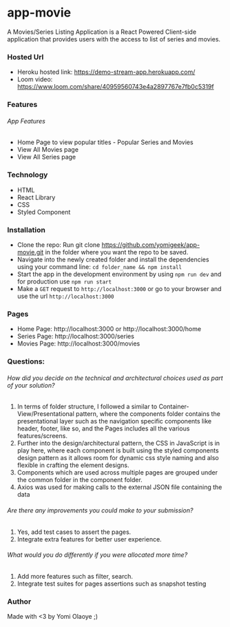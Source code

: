 # app-movie
A Movies/Series Listing Application is a React Powered Client-side application that provides users with 
the access to list of series and movies.

### Hosted Url
- Heroku hosted link: https://demo-stream-app.herokuapp.com/
- Loom video: https://www.loom.com/share/40959560743e4a2897767e7fb0c5319f


### Features

###### App Features
- Home Page to view popular titles - Popular Series and Movies
- View All Movies page 
- View All Series page 

### Technology
- HTML
- React Library
- CSS
- Styled Component


### Installation
- Clone the repo: Run git clone https://github.com/yomigeek/app-movie.git in the folder where you want the repo to be saved.
- Navigate into the newly created folder and install the dependencies using your command line: ```cd folder_name && npm install```
- Start the app in the development environment by using ```npm run dev``` and for production use ```npm run start```
- Make a ```GET``` request to ```http://localhost:3000``` or go to your browser and use the url ```http://localhost:3000```

### Pages
- Home Page: http://localhost:3000 or http://localhost:3000/home
- Series Page: http://localhost:3000/series
- Movies Page: http://localhost:3000/movies


### Questions:

###### How did you decide on the technical and architectural choices used as part of your solution?
1. In terms of folder structure, I followed a similar to Container-View/Presentational pattern, where the components
folder contains the presentational layer such as the navigation specific components like header, footer, like so, and the Pages includes all the various features/screens.
2. Further into the design/architectural pattern, the  CSS in JavaScript is in play here, where each component is built using the styled components design pattern as it allows room for dynamic css style naming and also flexible in crafting the element designs.
3. Components which are used across multiple pages are grouped under the common folder in the component folder.
4. Axios was used for making calls to the external JSON file containing the data

###### Are there any improvements you could make to your submission?
1. Yes, add test cases to assert the pages.
2. Integrate extra features for better user experience.

###### What would you do differently if you were allocated more time?
1. Add more features such as filter, search.
2. Integrate test suites for pages assertions such as snapshot testing


### Author
Made with <3 by Yomi Olaoye ;)
